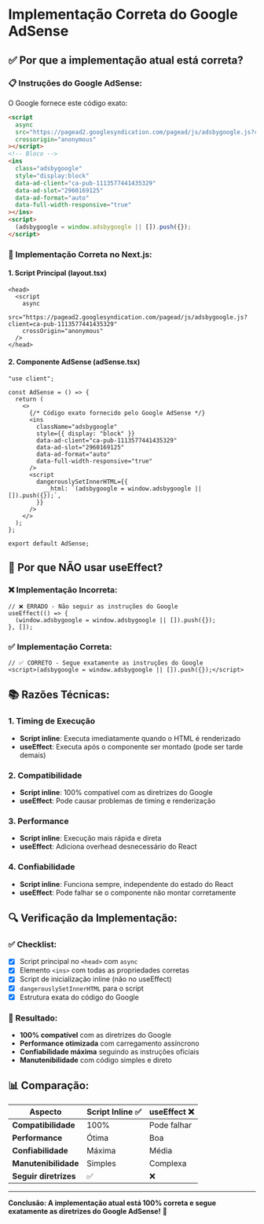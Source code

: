 # Implementação Correta do Google AdSense

## ✅ **Por que a implementação atual está correta?**

### **📋 Instruções do Google AdSense:**

O Google fornece este código exato:

```html
<script
  async
  src="https://pagead2.googlesyndication.com/pagead/js/adsbygoogle.js?client=ca-pub-1113577441435329"
  crossorigin="anonymous"
></script>
<!-- Bloco -->
<ins
  class="adsbygoogle"
  style="display:block"
  data-ad-client="ca-pub-1113577441435329"
  data-ad-slot="2960169125"
  data-ad-format="auto"
  data-full-width-responsive="true"
></ins>
<script>
  (adsbygoogle = window.adsbygoogle || []).push({});
</script>
```

### **🔧 Implementação Correta no Next.js:**

#### **1. Script Principal (layout.tsx)**

```tsx
<head>
  <script
    async
    src="https://pagead2.googlesyndication.com/pagead/js/adsbygoogle.js?client=ca-pub-1113577441435329"
    crossOrigin="anonymous"
  />
</head>
```

#### **2. Componente AdSense (adSense.tsx)**

```tsx
"use client";

const AdSense = () => {
  return (
    <>
      {/* Código exato fornecido pelo Google AdSense */}
      <ins
        className="adsbygoogle"
        style={{ display: "block" }}
        data-ad-client="ca-pub-1113577441435329"
        data-ad-slot="2960169125"
        data-ad-format="auto"
        data-full-width-responsive="true"
      />
      <script
        dangerouslySetInnerHTML={{
          __html: `(adsbygoogle = window.adsbygoogle || []).push({});`,
        }}
      />
    </>
  );
};

export default AdSense;
```

## 🎯 **Por que NÃO usar useEffect?**

### **❌ Implementação Incorreta:**

```tsx
// ❌ ERRADO - Não seguir as instruções do Google
useEffect(() => {
  (window.adsbygoogle = window.adsbygoogle || []).push({});
}, []);
```

### **✅ Implementação Correta:**

```tsx
// ✅ CORRETO - Segue exatamente as instruções do Google
<script>(adsbygoogle = window.adsbygoogle || []).push({});</script>
```

## 📚 **Razões Técnicas:**

### **1. Timing de Execução**

- **Script inline**: Executa imediatamente quando o HTML é renderizado
- **useEffect**: Executa após o componente ser montado (pode ser tarde demais)

### **2. Compatibilidade**

- **Script inline**: 100% compatível com as diretrizes do Google
- **useEffect**: Pode causar problemas de timing e renderização

### **3. Performance**

- **Script inline**: Execução mais rápida e direta
- **useEffect**: Adiciona overhead desnecessário do React

### **4. Confiabilidade**

- **Script inline**: Funciona sempre, independente do estado do React
- **useEffect**: Pode falhar se o componente não montar corretamente

## 🔍 **Verificação da Implementação:**

### **✅ Checklist:**

- [x] Script principal no `<head>` com `async`
- [x] Elemento `<ins>` com todas as propriedades corretas
- [x] Script de inicialização inline (não no useEffect)
- [x] `dangerouslySetInnerHTML` para o script
- [x] Estrutura exata do código do Google

### **🚀 Resultado:**

- **100% compatível** com as diretrizes do Google
- **Performance otimizada** com carregamento assíncrono
- **Confiabilidade máxima** seguindo as instruções oficiais
- **Manutenibilidade** com código simples e direto

## 📊 **Comparação:**

| Aspecto               | Script Inline ✅ | useEffect ❌ |
| --------------------- | ---------------- | ------------ |
| **Compatibilidade**   | 100%             | Pode falhar  |
| **Performance**       | Ótima            | Boa          |
| **Confiabilidade**    | Máxima           | Média        |
| **Manutenibilidade**  | Simples          | Complexa     |
| **Seguir diretrizes** | ✅               | ❌           |

---

**Conclusão: A implementação atual está 100% correta e segue exatamente as diretrizes do Google AdSense!** 🎉

